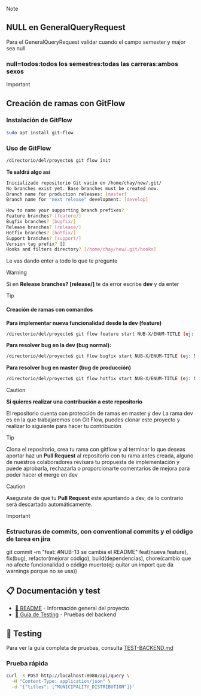 >[!NOTE]
>## NULL en GeneralQueryRequest
>Para el GeneralQueryRequest validar cuando
>el campo semester y major sea null 
>### null=todos:todos los semestres:todas las carreras:ambos sexos

>[!IMPORTANT]
>## Creación de ramas con GitFlow
>### Instalación de GitFlow
>```bash
>sudo apt install git-flow
>```
>### Uso de GitFlow
>```bash
>/directorio/del/proyecto$ git flow init
>```
>**Te saldrá algo así**
>```bash
>Inicializado repositorio Git vacío en /home/chay/new/.git/
>No branches exist yet. Base branches must be created now.
>Branch name for production releases: [master] 
>Branch name for "next release" development: [develop] 
>
>How to name your supporting branch prefixes?
>Feature branches? [feature/] 
>Bugfix branches? [bugfix/] 
>Release branches? [release/] 
>Hotfix branches? [hotfix/] 
>Support branches? [support/] 
>Version tag prefix? [] 
>Hooks and filters directory? [/home/chay/new/.git/hooks] 
>```
>Le vas dando enter a todo lo que te pregunte

>[!WARNING]
>Si en **Release branches? [release/]** te da error escribe **dev** y da enter

>[!TIP]
>#### Creación de ramas con comandos
>**Para implementar nueva funcionalidad desde la dev (feature)**
>```bash
>/directorio/del/proyecto$ git flow feature start NUB-X/ENUM-TITLE (ej: NUB-3/civil-state)
>```
>**Para resolver bug en la dev (bug normal):**
>```bash 
>/directorio/del/proyecto$ git flow bugfix start NUB-X/ENUM-TITLE (ej: NUB-3/civil-state)
>```
>**Para resolver bug en master (bug de producción)**
>```bash
>/directorio/del/proyecto$ git flow hotfix start NUB-X/ENUM-TITLE (ej: NUB-3/civil-state)
>```

>[!CAUTION]
>**Si quieres realizar una contribución a este repositorio**
>
>El repositorio cuenta con protección de ramas en master y dev
>La rama dev es en la que trabajaremos con Git Flow, puedes clonar este proyecto
>y realizar lo siguiente para hacer tu contribución

>[!TIP]
>Clona el repositorio, crea tu rama con gitflow y al terminar lo que deseas aportar
>haz un **Pull Request** al repositorio con tu rama antes creada, alguno de nuestros
>colaboradores revisara tu propuesta de implementación y puede aprobarla, rechazarla
>o proporcionarte comentarios de mejora para poder hacer el merge en dev

>[!CAUTION]
>Asegurate de que  tu **Pull Request** este apuntando a dev, de lo contrario será
>descartado automáticamente.

>[!IMPORTANT]
>### Estructuras de commits, con conventional commits y el código de tarea en jira
>git commit -m "feat: #NUB-13 se cambia el README"
>feat(nueva feature), fix(bug), refactor(mejorar código), build(dependencias), chore(cambio que no afecte funcionalidad o código muerto(ej: quitar un import que da warnings porque no se usa))
## 📋 Documentación y test

- [📖 README](README.md) - Información general del proyecto
- [🧪 Guía de Testing](TEST-BACKEND.md) - Pruebas del backend
## 🧪 Testing

Para ver la guía completa de pruebas, consulta [TEST-BACKEND.md](TEST-BACKEND.md)

### Prueba rápida
```bash
curl -X POST http://localhost:8080/api/query \
  -H "Content-Type: application/json" \
  -d '{"titles": ["MUNICIPALITY_DISTRIBUTION"]}'